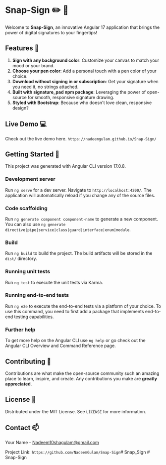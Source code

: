 # Snap-Sign :pencil2: :art:

Welcome to **Snap-Sign**, an innovative Angular 17 application that brings the power of digital signatures to your fingertips! 

## Features :star2:

1. **Sign with any background color**: Customize your canvas to match your mood or your brand.
2. **Choose your pen color**: Add a personal touch with a pen color of your choice.
3. **Download without signing in or subscription**: Get your signature when you need it, no strings attached.
4. **Built with signature_pad npm package**: Leveraging the power of open-source for smooth, responsive signature drawing.
5. **Styled with Bootstrap**: Because who doesn't love clean, responsive design?

## Live Demo :computer:

Check out the live demo here. `https://nadeemgulam.github.io/Snap-Sign/`

## Getting Started :rocket:

This project was generated with Angular CLI version 17.0.8.

### Development server

Run `ng serve` for a dev server. Navigate to `http://localhost:4200/`. The application will automatically reload if you change any of the source files.

### Code scaffolding

Run `ng generate component component-name` to generate a new component. You can also use `ng generate directive|pipe|service|class|guard|interface|enum|module`.

### Build

Run `ng build` to build the project. The build artifacts will be stored in the `dist/` directory.

### Running unit tests

Run `ng test` to execute the unit tests via Karma.

### Running end-to-end tests

Run `ng e2e` to execute the end-to-end tests via a platform of your choice. To use this command, you need to first add a package that implements end-to-end testing capabilities.

### Further help

To get more help on the Angular CLI use `ng help` or go check out the Angular CLI Overview and Command Reference page.

## Contributing :handshake:

Contributions are what make the open-source community such an amazing place to learn, inspire, and create. Any contributions you make are **greatly appreciated**.

## License :scroll:

Distributed under the MIT License. See `LICENSE` for more information.

## Contact :mailbox:

Your Name - Nadeem10shagulam@gmail.com

Project Link: `https://github.com/NadeemGulam/Snap-Sign`#   S n a p _ S i g n  
 #   S n a p - S i g n  
 